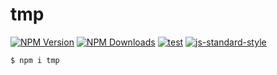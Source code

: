 # tmp

[![NPM Version](https://img.shields.io/npm/v/tmp.svg)](https://npmjs.org/package/tmp)
[![NPM Downloads](https://img.shields.io/npm/dm/tmp.svg)](https://npmjs.org/package/tmp)
[![test](https://github.com/pkgjs/__tmp/workflows/Test/badge.svg)](https://github.com/pkgjs/__tmp/actions?query=workflow%3ATest)
[![js-standard-style](https://img.shields.io/badge/code%20style-standard-brightgreen.svg)](https://github.com/standard/standard)



```
$ npm i tmp
```
